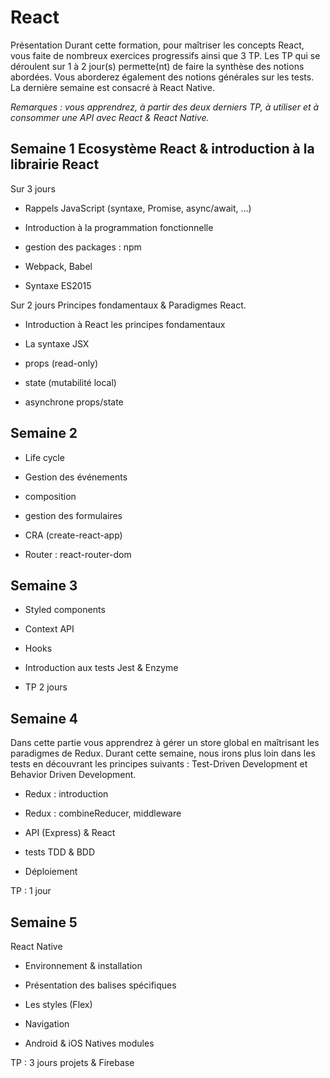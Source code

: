 # React

Présentation
Durant cette formation, pour maîtriser les concepts React, vous faite de nombreux exercices progressifs ainsi que 3 TP.
Les TP qui se déroulent sur 1 à 2 jour(s) permette(nt) de faire la synthèse des notions abordées.
Vous aborderez également des notions générales sur les tests.
La dernière semaine est consacré à React Native.

*Remarques : vous apprendrez, à partir des deux derniers TP, à utiliser et à consommer une API avec React & React Native.*

## Semaine 1 Ecosystème React & introduction à la librairie React

Sur 3 jours

- Rappels JavaScript (syntaxe, Promise, async/await, ...)

- Introduction à la programmation fonctionnelle

- gestion des packages : npm

- Webpack, Babel

- Syntaxe ES2015

Sur 2 jours
Principes fondamentaux & Paradigmes React.

- Introduction à React les principes fondamentaux

- La syntaxe JSX

- props (read-only) 

- state (mutabilité local)

- asynchrone props/state

## Semaine 2 

- Life cycle

- Gestion des événements

- composition

- gestion des formulaires

- CRA (create-react-app)

- Router : react-router-dom

## Semaine 3

- Styled components

- Context API

- Hooks

- Introduction aux tests Jest & Enzyme

- TP  2 jours

## Semaine 4

Dans cette partie vous apprendrez à gérer un store global en maîtrisant les paradigmes de Redux. Durant cette semaine, nous irons plus loin dans les tests en découvrant les principes suivants : Test-Driven Development et
Behavior Driven Development.

- Redux : introduction

- Redux : combineReducer, middleware

- API (Express) & React 

- tests TDD & BDD

- Déploiement

TP : 1 jour

## Semaine 5

React Native 

- Environnement & installation

- Présentation des balises spécifiques

- Les styles (Flex)

- Navigation

- Android & iOS Natives modules

TP : 3 jours projets & Firebase